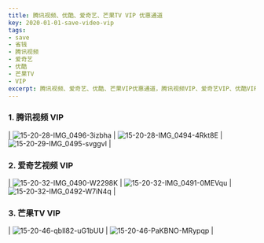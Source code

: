 ```yaml
---
title: 腾讯视频、优酷、爱奇艺、芒果TV VIP 优惠通道
key: 2020-01-01-save-video-vip
tags:
- save
- 省钱
- 腾讯视频
- 爱奇艺
- 优酷
- 芒果TV
- VIP
excerpt: 腾讯视频、爱奇艺、优酷、芒果VIP优惠通道，腾讯视频VIP、爱奇艺VIP、优酷VIP、芒果VIP。
---
```


### 1. 腾讯视频 VIP 

| ![15-20-28-IMG_0496-3izbha](https://up-img.yonghong.tech/pic/2020/05/15-20-28-IMG_0496-3izbha.PNG) | ![15-20-28-IMG_0494-4Rkt8E](https://up-img.yonghong.tech/pic/2020/05/15-20-28-IMG_0494-4Rkt8E.PNG) | ![15-20-29-IMG_0495-svggvI](https://up-img.yonghong.tech/pic/2020/05/15-20-29-IMG_0495-svggvI.PNG) |

### 2. 爱奇艺视频 VIP

| ![15-20-32-IMG_0490-W2298K](https://up-img.yonghong.tech/pic/2020/05/15-20-32-IMG_0490-W2298K.JPG) | ![15-20-32-IMG_0491-0MEVqu](https://up-img.yonghong.tech/pic/2020/05/15-20-32-IMG_0491-0MEVqu.JPG) | ![15-20-32-IMG_0492-W7iN4q](https://up-img.yonghong.tech/pic/2020/05/15-20-32-IMG_0492-W7iN4q.JPG) |

### 3. 芒果TV VIP

| ![15-20-46-qbIl82-uG1bUU](https://up-img.yonghong.tech/pic/2020/05/15-20-46-qbIl82-uG1bUU.jpg) | ![15-20-46-PaKBNO-MRypqp](https://up-img.yonghong.tech/pic/2020/05/15-20-46-PaKBNO-MRypqp.jpg) |
